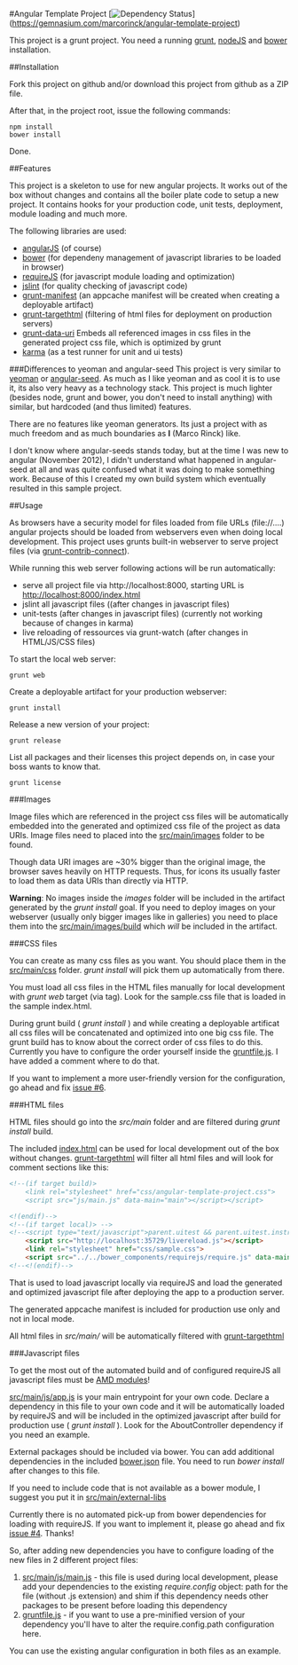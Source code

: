 #Angular Template Project [![Dependency Status](https://gemnasium.com/marcorinck/angular-template-project.png)] (https://gemnasium.com/marcorinck/angular-template-project)

This project is a grunt project. You need a running [grunt](http://gruntjs.com/), [nodeJS](http://nodejs.org/) and
[bower](https://github.com/bower/bower) installation.

##Installation

Fork this project on github and/or download this project from github as a ZIP file.

After that, in the project root, issue the following commands:

	npm install
	bower install

Done.

##Features

This project is a skeleton to use for new angular projects. It works out of the box without changes and contains
all the boiler plate code to setup a new project. It contains hooks for your production code, unit tests,
deployment, module loading and much more.

The following libraries are used:

* [angularJS](http://angularjs.org/) (of course)
* [bower](https://github.com/bower/bower) (for dependeny management of javascript libraries to be loaded in browser)
* [requireJS](http://requirejs.org/) (for javascript module loading and optimization)
* [jslint](http://www.jslint.com/) (for quality checking of javascript code)
* [grunt-manifest](https://github.com/gunta/grunt-manifest) (an appcache manifest will be created when creating a deployable artifact)
* [grunt-targethtml](https://github.com/changer/grunt-targethtml) (filtering of html files for deployment on production servers)
* [grunt-data-uri](https://github.com/ahomu/grunt-data-uri) Embeds all referenced images in css files in the generated project css file, which is optimized by grunt
* [karma](http://karma-runner.github.io/) (as a test runner for unit and ui tests)

###Differences to yeoman and angular-seed
This project is very similar to [yeoman](http://yeoman.io/) or [angular-seed](https://github.com/angular/angular-seed).
As much as I like yeoman and as cool it is to use it, its also very heavy as a technology stack. This project is much
lighter (besides node, grunt and bower, you don't need to install anything) with similar, but hardcoded
(and thus limited) features.

There are no features like yeoman generators. Its just a project with as much freedom and as much boundaries as
**I** (Marco Rinck) like.

I don't know where angular-seeds stands today, but at the time I was new to angular (November 2012), I didn't understand
what happened in angular-seed at all and was quite confused what it was doing to make something work. Because of this
I created my own build system which eventually resulted in this sample project.

##Usage

As browsers have a security model for files loaded from file URLs (file://....) angular projects should be loaded
from webservers even when doing local development. This project uses grunts built-in webserver to serve project files
(via [grunt-contrib-connect](https://github.com/gruntjs/grunt-contrib-connect)).

While running this web server following actions will be run automatically:

* serve all project file via http://localhost:8000, starting URL is [http://localhost:8000/index.html](http://localhost:8000/index.html)
* jslint all javascript files ((after changes in javascript files)
* unit-tests (after changes in javascript files) (currently not working because of changes in karma)
* live reloading of ressources via grunt-watch (after changes in HTML/JS/CSS files)

To start the local web server:

	grunt web

Create a deployable artifact for your production webserver:

	grunt install

Release a new version of your project:

	grunt release

List all packages and their licenses this project depends on, in case your boss wants to know that.

 	grunt license

###Images

Image files which are referenced in the project css files will be automatically embedded into the generated and
optimized css file of the project as data URIs. Image files need to placed into the [src/main/images](src/main/images/)
folder to be found.

Though data URI images are ~30% bigger than the original image, the browser saves heavily on HTTP requests. Thus, for
icons its usually faster to load them as data URIs than directly via HTTP.

**Warning**: No images inside the *images* folder will be included in the artifact generated by the *grunt install* goal.
If you need to deploy images on your webserver (usually only bigger images like in galleries) you need to place them into the
[src/main/images/build](src/main/images/build/) which *will* be included in the artifact.

###CSS files

You can create as many css files as you want. You should place them in the [src/main/css](src/main/css/) folder.
*grunt install* will pick them up automatically from there.

You must load all css files in the HTML files manually for local development with *grunt web* target (via <link> tag).
Look for the sample.css file that is loaded in the sample index.html.

During grunt build ( *grunt install* ) and while creating a deployable artificat all css files will be concatenated and optimized
into one big css file. The grunt build has to know about the correct order of css files to do this. Currently you have
to configure the order yourself inside the [gruntfile.js](gruntfile.js). I have added a comment where to do that.

If you want to implement a more user-friendly version for the configuration, go ahead and fix
[issue #6](https://github.com/marcorinck/angular-template-project/issues/6).

###HTML files

HTML files should go into the *src/main* folder and are filtered during *grunt install* build.

The included [index.html](index.html) can be used for local development out of the box without changes.
[grunt-targethtml](https://github.com/changer/grunt-targethtml) will filter all html files and will look for comment
sections like this:

````html
<!--(if target build)>
	<link rel="stylesheet" href="css/angular-template-project.css">
	<script src="js/main.js" data-main="main"></script></script>

<!(endif)-->
<!--(if target local)> -->
<!--<script type="text/javascript">parent.uitest && parent.uitest.instrument(window);</script>-->
	<script src="http://localhost:35729/livereload.js"></script>
	<link rel="stylesheet" href="css/sample.css">
	<script src="../../bower_components/requirejs/require.js" data-main="js/main"></script>
<!--<!(endif)-->
````

That is used to load javascript locally via requireJS and load the generated and optimized javascript file after
deploying the app to a production server.

The generated appcache manifest is included for production use only and not in local mode.

All html files in *src/main/* will be automatically filtered with [grunt-targethtml](https://github.com/changer/grunt-targethtml)

###Javascript files

To get the most out of the automated build and of configured requireJS all javascript files must be
[AMD modules](http://wiki.commonjs.org/wiki/Modules/AsynchronousDefinition)!

[src/main/js/app.js](src/main/js/app.js) is your main entrypoint for your own code. Declare a dependency in this file
to your own code and it will be automatically loaded by requireJS and will be included in the optimized javascript after
build for production use ( *grunt install* ). Look for the AboutController dependency if you need an example.

External packages should be included via bower. You can add additional dependencies in the included [bower.json](bower.json)
file. You need to run *bower install* after changes to this file.

If you need to include code that is not available as a bower module, I suggest you put it in
[src/main/external-libs](src/main/external-libs)

Currently there is no automated pick-up from bower dependencies for loading with requireJS. If you want to implement it,
please go ahead and fix [issue #4](https://github.com/marcorinck/angular-template-project/issues/4). Thanks!

So, after adding new dependencies you have to configure loading of the new files in 2 different project files:

1. [src/main/js/main.js](src/main/js/main.js) - this file is used during local development, please add your dependencies
to the existing *require.config* object: path for the file (without .js extension) and shim if this dependency needs other
packages to be present before loading this dependency
2. [gruntfile.js](gruntfile.js) - if you want to use a pre-minified version of your dependency you'll have to alter the
require.config.path configuration here.

You can use the existing angular configuration in both files as an example.